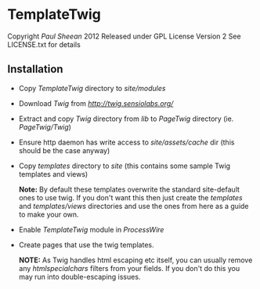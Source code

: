 TemplateTwig
============

Copyright *Paul Sheean* 2012
Released under GPL License Version 2
See LICENSE.txt for details

Installation
------------

* Copy *TemplateTwig* directory to *site/modules*

* Download *Twig* from *http://twig.sensiolabs.org/*

* Extract and copy *Twig* directory from *lib* to *PageTwig* directory (ie. *PageTwig/Twig*)

* Ensure http daemon has write access to *site/assets/cache* dir (this should be the case anyway)

* Copy *templates* directory to *site* (this contains some sample Twig templates and views)

	**Note:** By default these templates overwrite the standard site-default ones to use twig.
	If you don't want this then just create the *templates* and *templates/views* directories
	and use the ones from here as a guide to make your own.
	
* Enable *TemplateTwig* module in *ProcessWire*

* Create pages that use the twig templates.

	**NOTE:** As Twig handles html escaping etc itself, you can usually remove any *htmlspecialchars* filters from your fields.
	If you don't do this you may run into double-escaping issues.